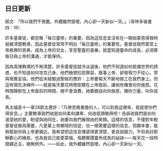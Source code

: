 ## 日日更新 ##

經文: 「所以我們不喪膽，外體雖然毀壞，內心卻一天新似一天。」（哥林多後書四：16）



許多基督徒，都忽略「每日靈修」的重要，因為這信息並沒有在一開始蒙恩得救時就被清楚教導，因此基督徒常常不明白「每日靈修」的重要性。基督徒既然蒙受上帝赦罪的恩典，成為上帝的兒女，享受聖靈的喜樂，就當知道靈命的成長，必須靠每日與上帝的溝通，才能保持。

因為真理教導的不夠清楚，許多基督徒就冷淡退後，他們不知道如何抵擋世界的誘惑，也不知道如何攻克己身，他們極想抗拒罪惡，服事上帝，卻發現力不從心，常與現實妥協。他們從未經驗過聖經的應許：上帝要每天不斷地做工在我們身上。但這有個先決條件——就是每天要花時間安靜在上帝面前，讓祂有機會向你施恩。花時間靜默在上帝面前的時間，絕不會浪費，祂要親自向你施恩，賜你力量，叫你成長。

馬太福音十一章28節主應許：「凡勞苦擔重擔的人，可以到我這裡來，我就使你們得安息。」主要教導我們祂是如何柔和謙卑，向祂低頭敬拜吧！告訴祂我們是如何渴望祂的愛，盼望與祂同在，祂要向我們展現祂的笑顏。這樣的信息，不僅對年輕基督徒極為需要，凡愛慕上帝顯現的信徒，也一樣需要這樣的信息，但願本書，能夠幫助你與上帝更親近。我希望把這信息傳遞得更清楚，更具說服力。不但為討耶穌歡心的緣故，也為我自己能更蒙福，我願實踐靈命成長的祕訣——每天花一段時間親近主，絕無例外。——如此，我外體雖然毀壞，內心卻一天新似一天。